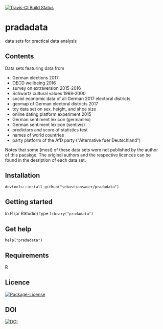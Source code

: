 [![Travis-CI Build Status](https://travis-ci.org/sebastiansauer/pradadata.svg?branch=master)](https://travis-ci.org/sebastiansauer/pradadata)


# pradadata
data sets for practical data analysis


## Contents
Data sets featuring data from

- German elections 2017
- OECD wellbeing 2016
- survey on extraversion 2015-2016
- Schwartz cultural values 1988-2000
- sociol economic data of all German 2017 electoral districts
- geomap of German electoral districts 2017
- toy data set on sex, height, and shoe size
- online dating platform experiment 2015
- German sentiment lexicon (germanlex)
- German sentiment lexicon (sentiws)
- predictors and score of statistics test
- names of world countries
- party platform of the AfD party ("Alternative fuer Deutschland")


Notes that some (most) of these data sets were not published by the author of this pacakge. The original authors and the respective licences can be found in the desription of each data set.


## Installation
`devtools::install_github("sebastiansauer/pradadata")`


## Getting started

In R (or RStudio) type
`library("pradadata")`


## Get help
`help("pradadata")`


## Requirements
R


## Licence

[![Package-License](http://img.shields.io/badge/license-GPL--3-brightgreen.svg?style=flat)](http://www.gnu.org/licenses/gpl-3.0.html)


## DOI

[![DOI](https://zenodo.org/badge/109450408.svg)](https://zenodo.org/badge/latestdoi/109450408)



